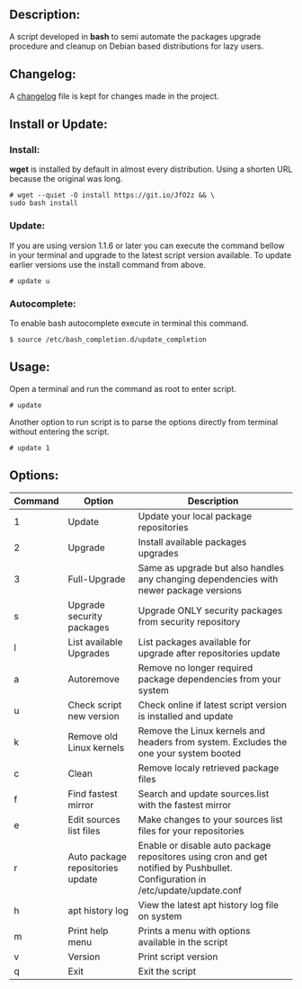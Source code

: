 ## Description:
A script developed in **bash** to semi automate the packages upgrade
procedure and cleanup on Debian based distributions for lazy users.

## Changelog:
A [changelog] file is kept for changes made in the project.

## Install or Update:
### Install:
**wget** is installed by default in almost every distribution.
Using a shorten URL because the original was long.
```
# wget --quiet -O install https://git.io/JfO2z && \
sudo bash install
```
### Update:
If you are using version 1.1.6 or later you can execute the command
bellow in your terminal and upgrade to the latest script version
available. To update earlier versions use the install command from
above.
```
# update u
```
### Autocomplete:
To enable bash autocomplete execute in terminal this command.
```
$ source /etc/bash_completion.d/update_completion
```

## Usage:
Open a terminal and run the command as root to enter script.
```
# update
```
Another option to run script is to parse the options directly from
terminal without entering the script.

```
# update 1
```

## Options:
Command | Option | Description
--- | --- | ---
1 | Update | Update your local package repositories
2 | Upgrade | Install available packages upgrades
3 | Full-Upgrade | Same as upgrade but also handles any changing dependencies with newer package versions
s | Upgrade security packages | Upgrade ONLY security packages from security repository
l | List available Upgrades | List packages available for upgrade after repositories update
a | Autoremove | Remove no longer required package dependencies from your system
u | Check script new version | Check online if latest script version is installed and update
k | Remove old Linux kernels | Remove the Linux kernels and headers from system. Excludes the one your system booted
c | Clean | Remove localy retrieved package files
f | Find fastest mirror | Search and update sources.list with the fastest mirror
e | Edit sources list files | Make changes to your sources list files for your repositories
r | Auto package repositories update | Enable or disable auto package repositores using cron and get notified by Pushbullet. Configuration in /etc/update/update.conf
h | apt history log | View the latest apt history log file on system
m | Print help menu | Prints a menu with options available in the script
v | Version | Print script version
q | Exit | Exit the script

[changelog]: https://github.com/sianios/system-update/blob/master/CHANGELOG.md
